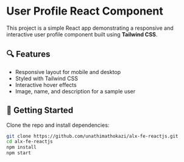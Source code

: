 # User Profile React Component

This project is a simple React app demonstrating a responsive and interactive user profile component built using **Tailwind CSS**.

## 🔍 Features

- Responsive layout for mobile and desktop
- Styled with Tailwind CSS
- Interactive hover effects
- Image, name, and description for a sample user

## 🚀 Getting Started

Clone the repo and install dependencies:

```bash
git clone https://github.com/unathimathokazi/alx-fe-reactjs.git
cd alx-fe-reactjs
npm install
npm start
